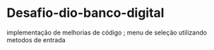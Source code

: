 # Desafio-dio-banco-digital
 implementação de melhorias de código ;
 menu de seleção utilizando metodos de entrada
